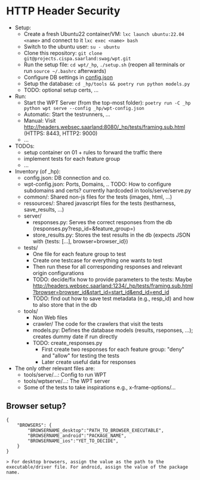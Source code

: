 # HTTP Header Security

- Setup:
    - Create a fresh Ubuntu22 container/VM: `lxc launch ubuntu:22.04 <name>` and connect to it `lxc exec <name> bash`
    - Switch to the ubuntu user: `su - ubuntu`
    - Clone this repository: `git clone git@projects.cispa.saarland:swag/wpt.git`
    - Run the setup file: `cd wpt/_hp`, `./setup.sh` (reopen all terminals or run `source ~/.bashrc` afterwards)
    - Configure DB settings in [config.json](config.json)
    - Setup the database: `cd _hp/tools && poetry run python models.py`
    - TODO: optional setup certs, ...
- Run:
    - Start the WPT Server (from the top-most folder): `poetry run -C _hp python wpt serve --config _hp/wpt-config.json`
    - Automatic: Start the testrunners, ...
    - Manual: Visit http://headers.websec.saarland:8080/_hp/tests/framing.sub.html (HTTPS: 8443, HTTP2: 9000)
    - ...
- TODOs:
    - setup container on 01 + rules to forward the traffic there
    - implement tests for each feature group
    - ...
- Inventory (of _hp):
    - config.json: DB connection and co.
    - wpt-config.json: Ports, Domains, .. TODO: How to configure subdomains and certs? currently hardcoded in tools/serve/serve.py
    - common/: Shared non-js files for the tests (images, html, ...)
    - ressources/: Shared javascript files for the tests (testharness, save_results, ...)
    - server/
        - responses.py: Serves the correct responses from the db (responses.py?resp_id=<int>&feature_group=<str>)
        - store_results.py: Stores the test results in the db (expects JSON with {tests: [...], browser=browser_id})
    - tests/
        - One file for each feature group to test
        - Create one testcase for everything one wants to test
        - Then run these for all corresponding responses and relevant origin configurations
        - TODO: decide/fix how to provide parameters to the tests: Maybe http://headers.websec.saarland:1234/_hp/tests/framing.sub.html?browser=browser_id&start_id=start_id&end_id=end_id 
        - TODO: find out how to save test metadata (e.g., resp_id) and how to also store that in the db
    - tools/
        - Non Web files
        - crawler/ The code for the crawlers that visit the tests
        - models.py: Defines the database models (results, rseponses, ...); creates dummy date if run directly
        - TODO: create_responses.py
            - First create two responses for each feature group: "deny" and "allow" for testing the tests
            - Later create useful data for responses
- The only other relevant files are:
    - tools/serve/...: Config to run WPT
    - tools/wptserve/...: The WPT server
    - Some of the tests to take inspirations e.g., x-frame-options/...


## Browser setup?
```
{
    "BROWSERS": {
        "BROWSERNAME_desktop":"PATH_TO_BROWSER_EXECUTABLE",
        "BROWSERNAME_android":"PACKAGE_NAME",
        "BROWSERNAME_ios":"YET_TO_DECIDE",
    }
}

> For desktop browsers, assign the value as the path to the executable/driver file. For android, assign the value of the package name.

```